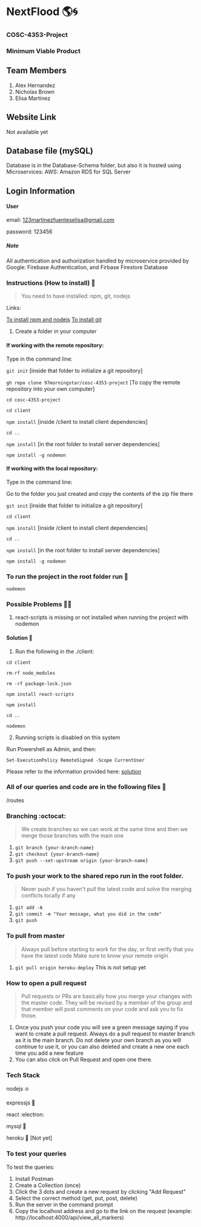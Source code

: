 # NextFlood :earth_americas::cyclone: 
### COSC-4353-Project 
### Minimum Viable Product

## Team Members

1. Alex Hernandez
2. Nicholas Brown
3. Elisa Martinez

## Website Link

Not available yet

## Database file (mySQL)

Database is in the Database-Schema folder, but also it is hosted using Microservices: AWS: Amazon RDS for SQL Server

## Login Information

#### User

email: 123martinezfuenteselisa@gmail.com

password: 123456

##### Note
All authentication and authorization handled by microservice provided by Google: Firebase Authentication, and Firbase Firestore Database

### Instructions (How to install) :receipt:
> You need to have installed: npm, git, nodejs

Links:

[To install npm and nodejs](https://nodejs.org/en/)
[To install git](https://git-scm.com/downloads)

1. Create a folder in your computer

#### If working with the remote repository:

Type in the command line:

`git init` [inside that folder to initialize a git repository]

`gh repo clone 97morningstar/cosc-4353-project` [To copy the remote repository into your own computer]

`cd cosc-4353-project`

`cd client`

`npm install` [inside /client to install client dependencies]

`cd ..`

`npm install` [in the root folder to install server dependencies]

`npm install -g nodemon`


#### If working with the local repository:

Type in the command line:

Go to the folder you just created and copy the contents of the zip file there

`git init` [inside that folder to initialize a git repository]

`cd client`

`npm install` [inside /client to install client dependencies]

`cd ..`

`npm install` [in the root folder to install server dependencies]

`npm install -g nodemon`

### To run the project in the root folder run :runner:
`nodemon`

### Possible Problems :massage_man:
1. react-scripts is missing or not installed when running the project with nodemon

#### Solution :pill:

1. Run the following in the ./client:

`cd client`

`rm-rf node_modules`

`rm -rf package-lock.json`

`npm install react-scripts`

`npm install`

`cd ..`

`nodemon `

2. Running scripts is disabled on this system

Run Powershell as Admin, and then:

`Set-ExecutionPolicy RemoteSigned -Scope CurrentUser`

Please refer to the information provided here: [solution](https://discord.com/channels/893349245913010207/900930240002551828/903147115360976967)

### All of our queries and code are in the following files :hammer:
/routes

### Branching :octocat:

> We create branches so we can work at the same time and then we merge those branches with the main one

1. `git branch {your-branch-name}`
2. `git checkout {your-branch-name}`
3. `git push --set-upstream origin {your-branch-name}`

### To push your work to the shared repo run in the root folder. 

> Never push if you haven't pull the latest code and solve the merging conflicts locally if any

1. `git add -A`
2. `git commit -m "Your message, what you did in the code"`
3. `git push`

### To pull from master

> Always pull before starting to work for the day, or first verify that you have the latest code
> Make sure to know your remote origin

1. `git pull origin heroku-deploy` This is not setup yet

### How to open a pull request

> Pull requests or PRs are basically how you merge your changes with the master code. They will be revised by a member of the group and that member will post comments on your code and ask you to fix those.

1. Once you push your code you will see a green message saying if you want to create a pull request. Always do a pull request to master branch as it is the main branch. Do not delete your own branch as you will continue to use it, or you can also deleted and create a new one each time you add a new feature
2. You can also click on Pull Request and open one there.

### Tech Stack

nodejs :sparkle:

expressjs :steam_locomotive:

react :electron:

mysql :key:

heroku :rocket: [Not yet]

### To test your queries

To test the queries:

1. Install Postman
2. Create a Collection (once)
3. Click the 3 dots and create a new request by clicking "Add Request"
4. Select the correct method (get, put, post, delete)
5. Run the server in the command prompt
6. Copy the localhost address and go to the link on the request (example: http://localhost:4000/api/view_all_markers)
